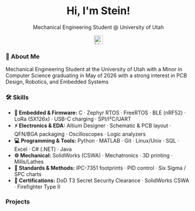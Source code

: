 <h1 align="center">Hi, I'm Stein!</h1>
<p align="center">
  Mechanical Engineering Student @ University of Utah
</p>

<p align="center">
  <a href="https://linkedin.com/in/steinwitt">
    <img alt="LinkedIn" height="24" src="https://cdn.jsdelivr.net/npm/simple-icons@v3/icons/linkedin.svg">
  </a>
</p>

### 👋 About Me
Mechanical Engineering Student at the University of Utah with a Minor in Computer Science graduating in May of 2026 with a strong interest
in PCB Design, Robotics, and Embedded Systems


### 🛠️ Skills
- **🤖 Embedded & Firmware:** C · Zephyr RTOS · FreeRTOS · BLE (nRF52) · LoRa (SX126x) · USB-C charging · SPI/I²C/UART
- **⚡ Electronics & EDA:** Altium Designer · Schematic & PCB layout · QFN/BGA packaging · Oscilloscopes · Logic analyzers
- **💻 Programming & Tools:** Python · MATLAB · Git · Linux/Unix · SQL · Excel · C# (.NET) · Java
- **⚙️ Mechanical:** SolidWorks (CSWA) · Mechatronics · 3D printing · Mills/Lathes
- **📐 Standards & Methods:** IPC-7351 footprints · PID control · Six Sigma / SPC charts
- **📜 Certifications:** DoD T3 Secret Security Clearance · SolidWorks CSWA · Firefighter Type II



### Projects
